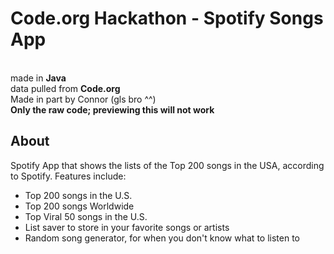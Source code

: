 # Code.org Hackathon - Spotify Songs App
<br> made in **Java**
<br> data pulled from **Code.org**
<br> Made in part by Connor (gls bro ^^)
<br> **Only the raw code; previewing this will not work**
<h2>
About
</h2>
    Spotify App that shows the lists of the Top 200 songs in the USA, 
    according to Spotify. Features include:
   <br>
   <ul>
    <li> Top 200 songs in the U.S. </li>
    <li> Top 200 songs Worldwide </li>
    <li> Top Viral 50 songs in the U.S. </li>
    <li> List saver to store in your favorite songs or artists </li>
    <li> Random song generator, for when you don't know what to listen to </li>
   </ul>
